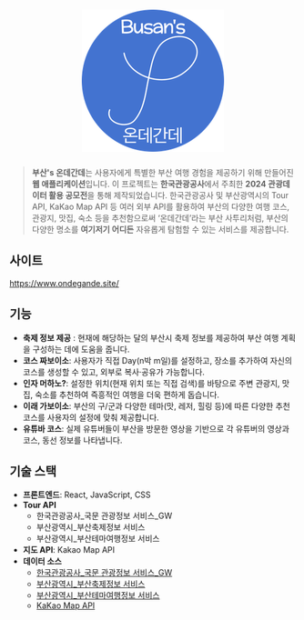 
<div align="center">

![Busan's OndeGande Logo](./logo.png)
===

</div>

> **부산's 온데간데**는 사용자에게 특별한 부산 여행 경험을 제공하기 위해 만들어진 **웹 애플리케이션**입니다. 이 프로젝트는 **한국관광공사**에서 주최한 **2024 관광데이터 활용 공모전**을 통해 제작되었습니다. 한국관광공사 및 부산광역시의 Tour API, KaKao Map API 등 여러 외부 API를 활용하여 부산의 다양한 여행 코스, 관광지, 맛집, 숙소 등을 추천함으로써 ‘온데간데’라는 부산 사투리처럼, 부산의 다양한 명소를 **여기저기 어디든** 자유롭게 탐험할 수 있는 서비스를 제공합니다.

## 사이트
https://www.ondegande.site/

## 기능

- **축제 정보 제공** : 현재에 해당하는 달의 부산시 축제 정보를 제공하여 부산 여행 계획을 구성하는 데에 도움을 줍니다.
- **코스 짜보이소**: 사용자가 직접 Day(n박 m일)를 설정하고, 장소를 추가하여 자신의 코스를 생성할 수 있고, 외부로 복사·공유가 가능합니다.
- **인자 머하노?**: 설정한 위치(현재 위치 또는 직접 검색)를 바탕으로 주변 관광지, 맛집, 숙소를 추천하여 즉흥적인 여행을 더욱 편하게 돕습니다.
- **이래 가보이소**: 부산의 구/군과 다양한 테마(맛, 레저, 힐링 등)에 따른 다양한 추천 코스를 사용자의 설정에 맞춰 제공합니다.
- **유튜바 코스**: 실제 유튜버들이 부산을 방문한 영상을 기반으로 각 유튜버의 영상과 코스, 동선 정보를 나타냅니다.

## 기술 스택

- **프론트엔드**: React, JavaScript, CSS
- **Tour API**
  - 한국관광공사_국문 관광정보 서비스_GW
  - 부산광역시_부산축제정보 서비스
  - 부산광역시_부산테마여행정보 서비스
- **지도 API**: Kakao Map API
- **데이터 소스**
  - [한국관광공사_국문 관광정보 서비스_GW](https://www.data.go.kr/tcs/dss/selectApiDataDetailView.do?publicDataPk=15101578)
  - [부산광역시_부산축제정보 서비스](https://www.data.go.kr/tcs/dss/selectApiDataDetailView.do?publicDataPk=15063500)
  - [부산광역시_부산테마여행정보 서비스](https://www.data.go.kr/tcs/dss/selectApiDataDetailView.do?publicDataPk=15063506)
  - [KaKao Map API](https://apis.map.kakao.com/web/)
